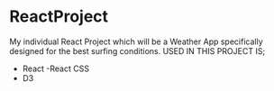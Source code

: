 # ReactProject
My individual React Project which will be a Weather App specifically designed for the best surfing conditions.
USED IN THIS PROJECT IS;
- React
-React CSS
- D3
